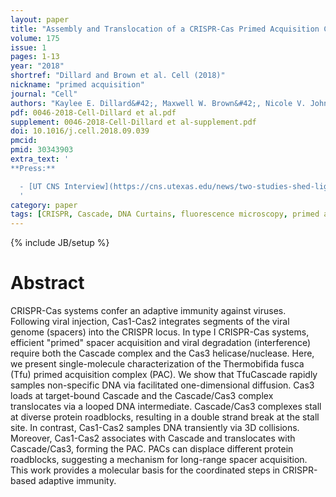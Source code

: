 ```yaml
---
layout: paper
title: "Assembly and Translocation of a CRISPR-Cas Primed Acquisition Complex."
volume: 175
issue: 1
pages: 1-13
year: "2018"
shortref: "Dillard and Brown et al. Cell (2018)"
nickname: "primed acquisition"
journal: "Cell"
authors: "Kaylee E. Dillard&#42;, Maxwell W. Brown&#42;, Nicole V. Johnson, Yibei Xiao, Adam Dolan, Erik Hernandez, Samuel Dahlhauser, Yoori Kim, Logan R. Myler, Eric Anslyn, Ailong Ke, and Ilya J. Finkelstein  (&#42; co-first authors)"
pdf: 0046-2018-Cell-Dillard et al.pdf
supplement: 0046-2018-Cell-Dillard et al-supplement.pdf
doi: 10.1016/j.cell.2018.09.039
pmcid:
pmid: 30343903
extra_text: '
**Press:**

  - [UT CNS Interview](https://cns.utexas.edu/news/two-studies-shed-light-on-how-complex-crispr-systems-work)
  '
category: paper
tags: [CRISPR, Cascade, DNA Curtains, fluorescence microscopy, primed acquisition]
---
```

{% include JB/setup %}

# Abstract

CRISPR-Cas systems confer an adaptive immunity against viruses. Following viral injection, Cas1-Cas2 integrates segments of the viral genome (spacers) into the CRISPR locus. In type I CRISPR-Cas systems, efficient "primed" spacer acquisition and viral degradation (interference) require both the Cascade complex and the Cas3 helicase/nuclease. Here, we present single-molecule characterization of the Thermobifida fusca (Tfu) primed acquisition complex (PAC). We show that TfuCascade rapidly samples non-specific DNA via facilitated one-dimensional diffusion. Cas3 loads at target-bound Cascade and the Cascade/Cas3 complex translocates via a looped DNA intermediate. Cascade/Cas3 complexes stall at diverse protein roadblocks, resulting in a double strand break at the stall site. In contrast, Cas1-Cas2 samples DNA transiently via 3D collisions. Moreover, Cas1-Cas2 associates with Cascade and translocates with Cascade/Cas3, forming the PAC. PACs can displace different protein roadblocks, suggesting a mechanism for long-range spacer acquisition. This work provides a molecular basis for the coordinated steps in CRISPR-based adaptive immunity.
